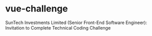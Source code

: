 # vue-challenge
SunTech Investments Limited (Senior Front-End Software Engineer): Invitation to Complete Technical Coding Challenge
